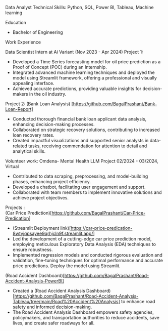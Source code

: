 
Data Analyst
Technical Skills: Python, SQL, Power BI, Tableau, Machine learning

Education
* Bachelor of Engineering

Work Experience

Data Scientist Intern at Ai Variant (Nov 2023 - Apr 2024)
Project 1:
* Developed a Time Series forecasting model for oil price prediction as a Proof of Concept (POC) during an Internship.
* Integrated advanced machine learning techniques and deployed the model using Streamlit framework, offering a professional and visually appealing interface.
* Achieved accurate predictions, providing valuable insights for decision-makers in the oil industry.
  
Project 2: (Bank Loan Analysis) [https://github.com/BagalPrashant/Bank-Loan-Report]
* Conducted thorough financial bank loan applicant data analysis, enhancing decision-making processes.
* Collaborated on strategic recovery solutions, contributing to increased loan recovery rates.
* Created impactful visualizations and supported senior analysts in data-related tasks, receiving commendation for attention to detail and analytical skills. 

Volunteer work:
Omdena- Mental Health LLM Project
02/2024 - 03/2024, Virtual
* Contributed to data scraping, preprocessing, and model-building phases, enhancing project efficiency.
* Developed a chatbot, facilitating user engagement and support.
* Collaborated with team members to implement innovative solutions and achieve project objectives.
  
Projects :  
(Car Price Prediction)[https://github.com/BagalPrashant/Car-Price-Predication]
* (Streamlit Deployment link)[https://car-price-predication-8wtyjqpsayee9qrhjcln9f.streamlit.app/]
* Led the development of a cutting-edge car price prediction model, employing meticulous Exploratory Data Analysis (EDA) techniques to ensure robustness.
* Implemented regression models and conducted rigorous evaluation and validation, fine-tuning techniques for optimal
performance and accurate price predictions. Deploy the model using Streamlit.

(Road Accident Dashboard)[https://github.com/BagalPrashant/Road-Accident-Analysis-PowerBI]
* Created a (Road Accident Analysis Dashboard)[https://github.com/BagalPrashant/Road-Accident-Analysis-Tableau/tree/main/Road%20Accident%20Analysis] to enhance road safety and informed decision-making.
* The Road Accident Analysis Dashboard empowers safety agencies, policymakers, and transportation authorities to reduce accidents, save lives, and create safer roadways for all. 
